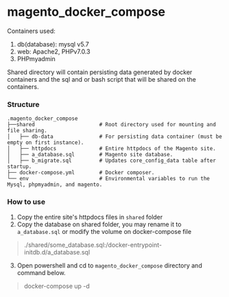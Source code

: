 # magento_docker_compose

Containers used:
1. db(database): mysql v5.7
2. web: Apache2, PHPv7.0.3
3. PHPmyadmin

Shared directory will contain persisting data generated by docker containers and the sql and or bash script that will be shared on the containers. 

### Structure
    .magento_docker_compose
    ├──shared                     # Root directory used for mounting and file sharing.
    │   ├── db-data               # For persisting data container (must be empty on first instance).
    │   ├── httpdocs              # Entire httpdocs of the Magento site.
    │   ├── a_database.sql        # Magento site database.
    │   ├── b_migrate.sql         # Updates core_config_data table after startup.
    ├── docker-compose.yml        # Docker composer.
    └── env                       # Environmental variables to run the Mysql, phpmyadmin, and magento.

### How to use
1. Copy the entire site's httpdocs files in `shared` folder
2. Copy the database on shared folder, you may rename it to `a_database.sql` or modify the volume on docker-compose file
> ./shared/some_database.sql:/docker-entrypoint-initdb.d/a_database.sql
3. Open powershell and cd to `magento_docker_compose` directory and command below.
> docker-compose up -d  
